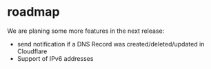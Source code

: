 # roadmap

We are planing some more features in the next release:

- send notification if a DNS Record was created/deleted/updated in Cloudflare
- Support of IPv6 addresses
